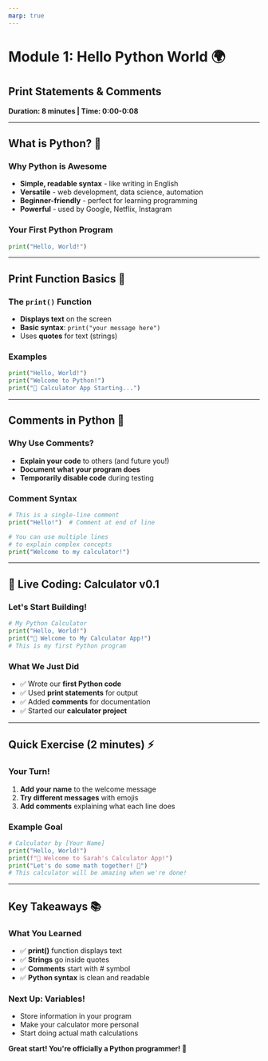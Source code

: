 ```yaml
---
marp: true
---
```


# Module 1: Hello Python World 🌍

## Print Statements & Comments

**Duration: 8 minutes | Time: 0:00-0:08**

---

## What is Python? 🐍

### Why Python is Awesome

- **Simple, readable syntax** - like writing in English
- **Versatile** - web development, data science, automation
- **Beginner-friendly** - perfect for learning programming
- **Powerful** - used by Google, Netflix, Instagram

### Your First Python Program

```python
print("Hello, World!")
```

---

## Print Function Basics 📝

### The `print()` Function

- **Displays text** on the screen
- **Basic syntax**: `print("your message here")`
- Uses **quotes** for text (strings)

### Examples

```python
print("Hello, World!")
print("Welcome to Python!")
print("🧮 Calculator App Starting...")
```

---

## Comments in Python 💬

### Why Use Comments?

- **Explain your code** to others (and future you!)
- **Document what your program does**
- **Temporarily disable code** during testing

### Comment Syntax

```python
# This is a single-line comment
print("Hello!")  # Comment at end of line

# You can use multiple lines
# to explain complex concepts
print("Welcome to my calculator!")
```

---

## 🔨 Live Coding: Calculator v0.1

### Let's Start Building!

```python
# My Python Calculator
print("Hello, World!")
print("🧮 Welcome to My Calculator App!")
# This is my first Python program
```

### What We Just Did

- ✅ Wrote our **first Python code**
- ✅ Used **print statements** for output
- ✅ Added **comments** for documentation
- ✅ Started our **calculator project**

---

## Quick Exercise (2 minutes) ⚡

### Your Turn!

1. **Add your name** to the welcome message
2. **Try different messages** with emojis
3. **Add comments** explaining what each line does

### Example Goal

```python
# Calculator by [Your Name]
print("Hello, World!")
print(f"🧮 Welcome to Sarah's Calculator App!")
print("Let's do some math together! 🔢")
# This calculator will be amazing when we're done!
```

---

## Key Takeaways 📚

### What You Learned

- ✅ **print()** function displays text
- ✅ **Strings** go inside quotes
- ✅ **Comments** start with # symbol
- ✅ **Python syntax** is clean and readable

### Next Up: Variables!

- Store information in your program
- Make your calculator more personal
- Start doing actual math calculations

**Great start! You're officially a Python programmer! 🎉**
